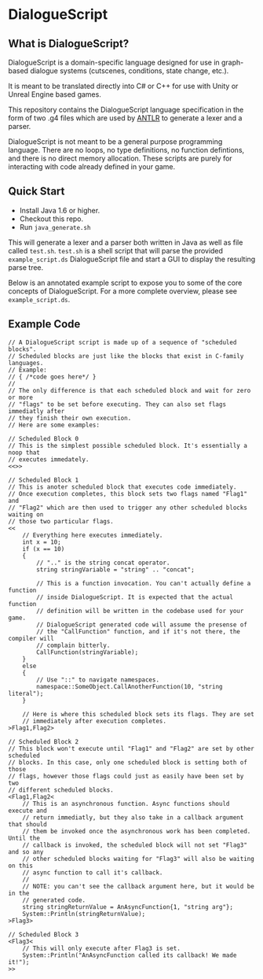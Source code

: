 # DialogueScript

## What is DialogueScript? 
DialogueScript is a domain-specific language designed for use in graph-based dialogue systems (cutscenes, conditions, state change, etc.).

It is meant to be translated directly into C# or C++ for use with Unity or Unreal Engine based games.

This repository contains the DialogueScript language specification in the form of two .g4 files which are used by [ANTLR](https://www.antlr.org/) to generate a lexer and a parser.

DialogueScript is not meant to be a general purpose programming language. There are no loops, no type definitions, no function defintions, and there is no direct memory allocation. These scripts are purely for interacting with code already defined in your game.

## Quick Start
* Install Java 1.6 or higher.
* Checkout this repo.
* Run `java_generate.sh`

This will generate a lexer and a parser both written in Java as well as file called `test.sh`. `test.sh` is a shell script that will parse the provided `example_script.ds` DialogueScript file and start a GUI to display the resulting parse tree.

Below is an annotated example script to expose you to some of the core concepts of DialogueScript. For a more complete overview, please see `example_script.ds`.

## Example Code
```
// A DialogueScript script is made up of a sequence of "scheduled blocks". 
// Scheduled blocks are just like the blocks that exist in C-family languages.
// Example: 
// { /*code goes here*/ }
//
// The only difference is that each scheduled block and wait for zero or more
// "flags" to be set before executing. They can also set flags immediatly after
// they finish their own execution. 
// Here are some examples:

// Scheduled Block 0
// This is the simplest possible scheduled block. It's essentially a noop that 
// executes immedately.
<<>>

// Scheduled Block 1
// This is anoter scheduled block that executes code immediately.
// Once execution completes, this block sets two flags named "Flag1" and 
// "Flag2" which are then used to trigger any other scheduled blocks waiting on 
// those two particular flags.
<<
    // Everything here executes immediately.
    int x = 10;
    if (x == 10)
    {
        // ".." is the string concat operator.
        string stringVariable = "string" .. "concat";

        // This is a function invocation. You can't actually define a function
        // inside DialogueScript. It is expected that the actual function
        // definition will be written in the codebase used for your game.
        // DialogueScript generated code will assume the presense of 
        // the "CallFunction" function, and if it's not there, the compiler will
        // complain bitterly.
        CallFunction(stringVariable);
    } 
    else 
    {
        // Use "::" to navigate namespaces.
        namespace::SomeObject.CallAnotherFunction(10, "string literal");
    }
    
    // Here is where this scheduled block sets its flags. They are set 
    // immediately after execution completes.
>Flag1,Flag2>

// Scheduled Block 2
// This block won't execute until "Flag1" and "Flag2" are set by other scheduled 
// blocks. In this case, only one scheduled block is setting both of those 
// flags, however those flags could just as easily have been set by two 
// different scheduled blocks.
<Flag1,Flag2<
    // This is an asynchronous function. Async functions should execute and 
    // return immediatly, but they also take in a callback argument that should 
    // them be invoked once the asynchronous work has been completed. Until the 
    // callback is invoked, the scheduled block will not set "Flag3" and so any 
    // other scheduled blocks waiting for "Flag3" will also be waiting on this 
    // async function to call it's callback.
    // 
    // NOTE: you can't see the callback argument here, but it would be in the 
    // generated code.
    string stringReturnValue = AnAsyncFunction{1, "string arg"};
    System::Println(stringReturnValue);
>Flag3>

// Scheduled Block 3
<Flag3<
    // This will only execute after Flag3 is set.
    System::Println("AnAsyncFunction called its callback! We made it!");
>>
```